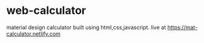 # web-calculator
material design calculator built using html,css,javascript.
live at https://mat-calculator.netlify.com
